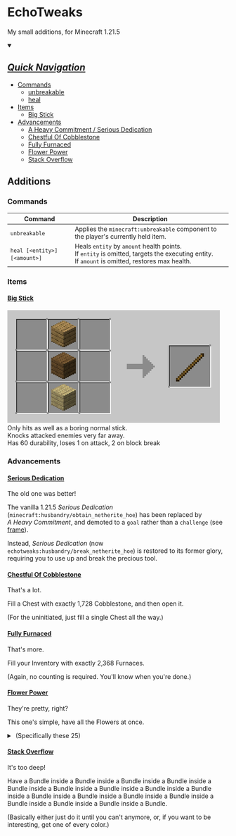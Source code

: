 # EchoTweaks

My small additions, for Minecraft 1.21.5

<details open>
<summary>

## <ins>*Quick Navigation*</ins>

</summary>

- [Commands](#commands)
	- [unbreakable](#unbk)
	- [heal](#heal)
- [Items](#items)
	- [Big Stick](#big-stick)
- [Advancements](#advancements)
	- [A Heavy Commitment / Serious Dedication](#serious-dedication)
	- [Chestful Of Cobblestone](#chestful-of-cobblestone)
	- [Fully Furnaced](#fully-furnaced)
	- [Flower Power](#flower-power)
	- [Stack Overflow](#stack-overflow)

</details>

## Additions

### Commands

|Command|Description|
|-------|-----------|
|<a id="unbk"></a>`unbreakable`|Applies the `minecraft:unbreakable` component to the player's currently held item.|
|<a id="heal"></a>`heal [<entity>] [<amount>]`|Heals `entity` by `amount` health points.<br>If `entity` is omitted, targets the executing entity.<br>If `amount` is omitted, restores max health.|

### Items

#### <ins>Big Stick</ins>
![The Big Stick. It's like the normal stick, but Bigger!](readmeAssets/BigStickCraft.gif "echotweaks:big_stick")<br>
Only hits as well as a boring normal stick.<br>
Knocks attacked enemies very far away.<br>
Has 60 durability, loses 1 on attack, 2 on block break

### Advancements

#### <ins>Serious Dedication</ins>

The old one was better!

The vanilla 1.21.5 *Serious&nbsp;Dedication* (`minecraft:husbandry/obtain_netherite_hoe`) has been replaced by *A&nbsp;Heavy&nbsp;Commitment*, and demoted to a `goal` rather than a `challenge`  (see [frame](https://minecraft.wiki/w/Advancement_definition)).

Instead, *Serious&nbsp;Dedication* (now `echotweaks:husbandry/break_netherite_hoe`) is restored to its former glory, requiring you to use up and break the precious tool.

#### <ins>Chestful Of Cobblestone</ins>

That's a lot.

Fill a Chest with exactly 1,728 Cobblestone, and then open it.

(For the uninitiated, just fill a single Chest all the way.)

#### <ins>Fully Furnaced</ins>

That's more.

Fill your Inventory with exactly 2,368 Furnaces.

(Again, no counting is required. You'll know when you're done.)

#### <ins>Flower Power</ins>

They're pretty, right?

This one's simple, have all the Flowers at once.

<details>
<summary>&nbsp;(Specifically these 25)</summary>

```
minecraft:allium
minecraft:azure_bluet
minecraft:blue_orchid
minecraft:cactus_flower
minecraft:cornflower
minecraft:dandelion
minecraft:closed_eyeblossom
minecraft:open_eyeblossom
minecraft:lilac
minecraft:lily_of_the_valley
minecraft:oxeye_daisy
minecraft:peony
minecraft:pink_petals
minecraft:pitcher_plant
minecraft:poppy
minecraft:rose_bush
minecraft:spore_blossom
minecraft:sunflower
minecraft:torchflower
minecraft:red_tulip
minecraft:orange_tulip
minecraft:pink_tulip
minecraft:white_tulip
minecraft:wildflowers
minecraft:wither_rose
```

(Yes I know there are more things with "flower" in them)<br>
(and more things in `#minecraft:flowers`)<br>
(these are the ones that I say count)<br>
(they have petals idk)<br>
(don't @ me)

</details>

#### <ins>Stack Overflow</ins>

It's too deep!

Have a Bundle inside a Bundle inside a Bundle inside a Bundle inside a Bundle inside a Bundle inside a Bundle inside a Bundle inside a Bundle inside a Bundle inside a Bundle inside a Bundle inside a Bundle inside a Bundle inside a Bundle inside a Bundle inside a Bundle.

(Basically either just do it until you can't anymore, or, if you want to be interesting, get one of every color.)

